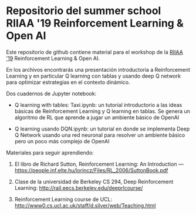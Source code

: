 # Repositorio del summer school RIIAA '19 Reinforcement Learning & Open AI

Este repositorio de github contiene material para el workshop de la [RIIAA '19](www.riiaa.org) Reinforcement Learning & Open AI. 

En los archivos encontrarás una presentación introductoria a Reinforcement Learning y en particular Q learning con tablas y usando deep Q network para optimizar estrategias en el contexto dinámico.

Dos cuadernos de Jupyter notebook:

- Q learning with tables: Taxi.ipynb: un tutorial introductorio a las ideas básicas de Reinforcement Learning y Q learning en tablas. Se genera un algoritmo de RL que aprende a jugar un ambiente básico de OpenAI

- Q learning usando DQN.ipynb: un tutorial en donde se implementa Deep Q Network usando una red neuronal para resolver un ambiente básico pero un poco más complejo de OpenAI

Materiales para seguir aprendiendo:

1. El libro de Richard Sutton, Reinforcement Learning: An Introduction — https://people.inf.elte.hu/lorincz/Files/RL_2006/SuttonBook.pdf

2. Clase de la universidad de Berkeley CS 294, Deep Reinforcement Learning: http://rail.eecs.berkeley.edu/deeprlcourse/

3. Reinforcement Learning course de UCL: http://www0.cs.ucl.ac.uk/staff/d.silver/web/Teaching.html